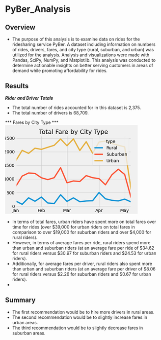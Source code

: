 # PyBer_Analysis
## Overview
-	The purpose of this analysis is to examine data on rides for the ridesharing service PyBer. A dataset including information on numbers of rides, drivers, fares, and city type (rural, suburban, and urban) was utilized for the analysis. Analysis and visualizations were made with Pandas, SciPy, NumPy, and Matplotlib. This analysis was conducted to determine actionable insights on better serving customers in areas of demand while promoting affordability for rides. 
  
## Results
***Rider and Driver Totals***
-	The total number of rides accounted for in this dataset is 2,375.
-	The total number of drivers is 68,709.

*** Fares by City Type ***
![image1](analysis/PyBer_fare_summary.png?raw=true "Title")
-	In terms of total fares, urban riders have spent more on total fares over time for rides (over $39,000  for urban riders on total fares in comparison to over $19,000 for suburban riders and over $4,000 for rural riders).
-	However, in terms of average fares per ride, rural riders spend more than urban and suburban riders (at an average fare per ride of $34.62 for rural riders versus $30.97 for suburban riders and $24.53 for urban riders).
-	Additionally, for average fares per driver, rural riders also spent more than urban and suburban riders (at an average fare per driver of $8.06 for rural riders versus $2.26 for suburban riders and $0.67 for urban riders).
-	
## Summary
-	The first recommendation would be to hire more drivers in rural areas.  
-	The second recommendation would be to slightly increase fares in urban areas. 
-	The third recommendation would be to slightly decrease fares in suburban areas. 
